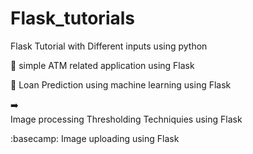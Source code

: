 # Flask_tutorials
Flask Tutorial with Different inputs using python

:atm: 
  simple ATM related application using Flask

:beginner:
  Loan Prediction using machine learning using Flask 

:arrow_right:	
  Image processing Thresholding Techniquies using Flask 

:basecamp:
  Image uploading using Flask
    
